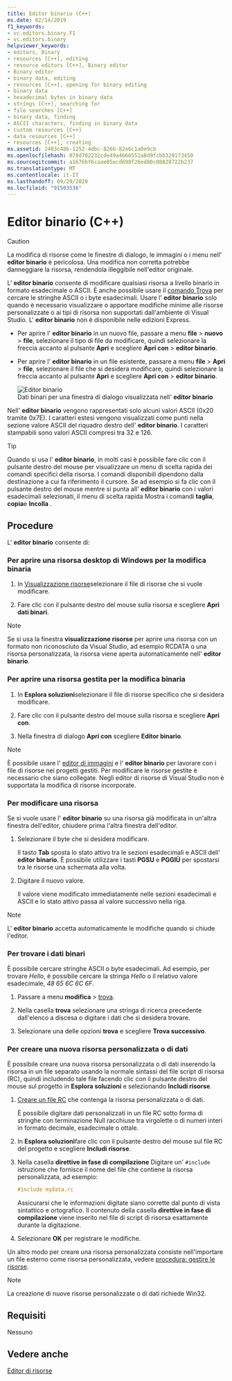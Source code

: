 ```yaml
---
title: Editor binario (C++)
ms.date: 02/14/2019
f1_keywords:
- vc.editors.binary.F1
- vc.editors.binary
helpviewer_keywords:
- editors, Binary
- resources [C++], editing
- resource editors [C++], Binary editor
- Binary editor
- binary data, editing
- resources [C++], opening for binary editing
- binary data
- hexadecimal bytes in binary data
- strings [C++], searching for
- file searches [C++]
- binary data, finding
- ASCII characters, finding in binary data
- custom resources [C++]
- data resources [C++]
- resources [C++], creating
ms.assetid: 2483c48b-1252-4dbc-826b-82e6c1a0e9cb
ms.openlocfilehash: 078d702232cde49a4666551a8d9fcbb320173450
ms.sourcegitcommit: a1676bf6caae05ecd698f26ed80c08828722b237
ms.translationtype: MT
ms.contentlocale: it-IT
ms.lasthandoff: 09/29/2020
ms.locfileid: "91503536"
---
```

# <a name="binary-editor-c"></a>Editor binario (C++)

> [!CAUTION]
> La modifica di risorse come le finestre di dialogo, le immagini o i menu nell' **editor binario** è pericolosa. Una modifica non corretta potrebbe danneggiare la risorsa, rendendola illeggibile nell'editor originale.

L' **editor binario** consente di modificare qualsiasi risorsa a livello binario in formato esadecimale o ASCII. È anche possibile usare il [comando Trova](/visualstudio/ide/reference/find-command) per cercare le stringhe ASCII o i byte esadecimali. Usare l' **editor binario** solo quando è necessario visualizzare o apportare modifiche minime alle risorse personalizzate o ai tipi di risorsa non supportati dall'ambiente di Visual Studio. L' **editor binario** non è disponibile nelle edizioni Express.

- Per aprire l' **editor binario** in un nuovo file, passare a menu **file**  >  **nuovo**  >  **file**, selezionare il tipo di file da modificare, quindi selezionare la freccia accanto al pulsante **Apri** e scegliere **Apri con**  >  **editor binario**.

- Per aprire l' **editor binario** in un file esistente, passare a menu **file**  >  **Apri**  >  **file**, selezionare il file che si desidera modificare, quindi selezionare la freccia accanto al pulsante **Apri** e scegliere **Apri con**  >  **editor binario**.

   ![Editor binario](../mfc/media/vcbinaryeditor2.gif "vcBinaryEditor2")<br/>
   Dati binari per una finestra di dialogo visualizzata nell' **editor binario**

Nell' **editor binario** vengono rappresentati solo alcuni valori ASCII (0x20 tramite 0x7E). I caratteri estesi vengono visualizzati come punti nella sezione valore ASCII del riquadro destro dell' **editor binario**. I caratteri stampabili sono valori ASCII compresi tra 32 e 126.

> [!TIP]
> Quando si usa l' **editor binario**, in molti casi è possibile fare clic con il pulsante destro del mouse per visualizzare un menu di scelta rapida dei comandi specifici della risorsa. I comandi disponibili dipendono dalla destinazione a cui fa riferimento il cursore. Se ad esempio si fa clic con il pulsante destro del mouse mentre si punta all' **editor binario** con i valori esadecimali selezionati, il menu di scelta rapida Mostra i comandi **taglia**, **copia**e **Incolla** .

## <a name="how-to"></a>Procedure

L' **editor binario** consente di:

### <a name="to-open-a-windows-desktop-resource-for-binary-editing"></a>Per aprire una risorsa desktop di Windows per la modifica binaria

1. In [Visualizzazione risorse](how-to-create-a-resource-script-file.md#create-resources)selezionare il file di risorse che si vuole modificare.

1. Fare clic con il pulsante destro del mouse sulla risorsa e scegliere **Apri dati binari**.

> [!NOTE]
> Se si usa la finestra **visualizzazione risorse** per aprire una risorsa con un formato non riconosciuto da Visual Studio, ad esempio RCDATA o una risorsa personalizzata, la risorsa viene aperta automaticamente nell' **editor binario**.

### <a name="to-open-a-managed-resource-for-binary-editing"></a>Per aprire una risorsa gestita per la modifica binaria

1. In **Esplora soluzioni**selezionare il file di risorse specifico che si desidera modificare.

1. Fare clic con il pulsante destro del mouse sulla risorsa e scegliere **Apri con**.

1. Nella finestra di dialogo **Apri con** scegliere **Editor binario**.

> [!NOTE]
> È possibile usare l' [editor di immagini](image-editor-for-icons.md) e l' **editor binario** per lavorare con i file di risorse nei progetti gestiti. Per modificare le risorse gestite è necessario che siano collegate. Negli editor di risorse di Visual Studio non è supportata la modifica di risorse incorporate.

### <a name="to-edit-a-resource"></a>Per modificare una risorsa

Se si vuole usare l' **editor binario** su una risorsa già modificata in un'altra finestra dell'editor, chiudere prima l'altra finestra dell'editor.

1. Selezionare il byte che si desidera modificare.

   Il tasto **Tab** sposta lo stato attivo tra le sezioni esadecimali e ASCII dell' **editor binario**. È possibile utilizzare i tasti **PGSU** e **PGGIÙ** per spostarsi tra le risorse una schermata alla volta.

1. Digitare il nuovo valore.

   Il valore viene modificato immediatamente nelle sezioni esadecimali e ASCII e lo stato attivo passa al valore successivo nella riga.

> [!NOTE]
> L' **editor binario** accetta automaticamente le modifiche quando si chiude l'editor.

### <a name="to-find-binary-data"></a>Per trovare i dati binari

È possibile cercare stringhe ASCII o byte esadecimali. Ad esempio, per trovare *Hello*, è possibile cercare la stringa *Hello* o il relativo valore esadecimale, *48 65 6C 6C 6F*.

1. Passare a menu **modifica**  >  [trova](/visualstudio/ide/reference/find-command).

1. Nella casella **trova** selezionare una stringa di ricerca precedente dall'elenco a discesa o digitare i dati che si desidera trovare.

1. Selezionare una delle opzioni **trova** e scegliere **Trova successivo**.

### <a name="to-create-a-new-custom-or-data-resource"></a>Per creare una nuova risorsa personalizzata o di dati

È possibile creare una nuova risorsa personalizzata o di dati inserendo la risorsa in un file separato usando la normale sintassi del file script di risorsa (RC), quindi includendo tale file facendo clic con il pulsante destro del mouse sul progetto in **Esplora soluzioni** e selezionando **Includi risorse**.

1. [Creare un file RC](how-to-create-a-resource-script-file.md) che contenga la risorsa personalizzata o di dati.

   È possibile digitare dati personalizzati in un file RC sotto forma di stringhe con terminazione Null racchiuse tra virgolette o di numeri interi in formato decimale, esadecimale o ottale.

1. In **Esplora soluzioni**fare clic con il pulsante destro del mouse sul file RC del progetto e scegliere **Includi risorse**.

1. Nella casella **direttive in fase di compilazione** Digitare un' `#include` istruzione che fornisce il nome del file che contiene la risorsa personalizzata, ad esempio:

    ```cpp
    #include mydata.rc
    ```

   Assicurarsi che le informazioni digitate siano corrette dal punto di vista sintattico e ortografico. Il contenuto della casella **direttive in fase di compilazione** viene inserito nel file di script di risorsa esattamente durante la digitazione.

1. Selezionare **OK** per registrare le modifiche.

Un altro modo per creare una risorsa personalizzata consiste nell'importare un file esterno come risorsa personalizzata, vedere [procedura: gestire le risorse](./how-to-copy-resources.md).

> [!NOTE]
> La creazione di nuove risorse personalizzate o di dati richiede Win32.

## <a name="requirements"></a>Requisiti

Nessuno

## <a name="see-also"></a>Vedere anche

[Editor di risorse](resource-editors.md)
